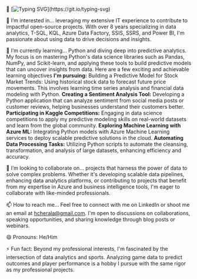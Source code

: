 👋 [![Typing SVG](https://readme-typing-svg.demolab.com?font=Fira+Code&pause=1000&color=460AF7&random=false&width=435&lines=Hello%2C+I'm+Hitesh+Cherala!)](https://git.io/typing-svg)

👀 I’m interested in... leveraging my extensive IT experience to contribute to impactful open-source projects.
With over 8 years specializing in data analytics, T-SQL, KQL, Azure Data Factory, SSIS, SSRS, and Power BI,
I'm passionate about using data to drive decisions and insights.

🌱 I’m currently learning... Python and diving deep into predictive analytics. My focus is on mastering Python's data science libraries such as Pandas, NumPy, and Scikit-learn,
and applying these tools to build predictive models that can uncover insights from data. Here are a few exciting and achievable learning objectives 
**I'm pursuing:**
Building a Predictive Model for Stock Market Trends: Using historical stock data to forecast future price movements. This involves learning time series analysis and financial data modeling with Python.
**Creating a Sentiment Analysis Tool:**
Developing a Python application that can analyze sentiment from social media posts or customer reviews, helping businesses understand their customers better.
**Participating in Kaggle Competitions:**
Engaging in data science competitions to apply my predictive modeling skills on real-world datasets and learn from the global community.
**Exploring Machine Learning with Azure ML:**
Integrating Python models with Azure Machine Learning services to deploy scalable predictive solutions in the cloud.
**Automating Data Processing Tasks:**
Utilizing Python scripts to automate the cleansing, transformation, and analysis of large datasets, enhancing efficiency and accuracy.

💞️ I’m looking to collaborate on... projects that harness the power of data to solve complex problems. 
Whether it's developing scalable data pipelines, enhancing data analytics platforms, or contributing to projects that benefit from my expertise in Azure and business intelligence tools,
I'm eager to collaborate with like-minded professionals.

📫 How to reach me... Feel free to connect with me on LinkedIn or shoot me an email at hcherala@gmail.com.
I'm open to discussions on collaborations, speaking opportunities, and sharing knowledge through blog posts or webinars.

😄 Pronouns: He/Him

⚡ Fun fact: Beyond my professional interests, I'm fascinated by the intersection of data analytics and sports.
Analyzing game data to predict outcomes and player performance is a hobby I pursue with the same rigor as my professional projects.



<!---
hcherala/hcherala is a ✨ special ✨ repository because its `README.md` (this file) appears on your GitHub profile.
You can click the Preview link to take a look at your changes.
--->
